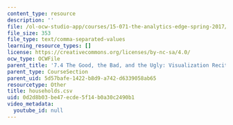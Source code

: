 ```yaml
---
content_type: resource
description: ''
file: /ol-ocw-studio-app/courses/15-071-the-analytics-edge-spring-2017/0d2d8b03be47ecde5f14b0a30c2490b1_households.csv
file_size: 353
file_type: text/comma-separated-values
learning_resource_types: []
license: https://creativecommons.org/licenses/by-nc-sa/4.0/
ocw_type: OCWFile
parent_title: '7.4 The Good, the Bad, and the Ugly: Visualization Recitation  (Recitation)'
parent_type: CourseSection
parent_uid: 5d57bafe-1422-b8d9-a742-d6339058ab65
resourcetype: Other
title: households.csv
uid: 0d2d8b03-be47-ecde-5f14-b0a30c2490b1
video_metadata:
  youtube_id: null
---
```

